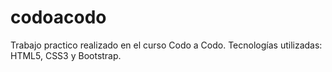 # codoacodo
Trabajo practico realizado en el curso Codo a Codo.
Tecnologías utilizadas:
HTML5, CSS3 y Bootstrap.
